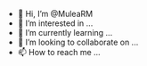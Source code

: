 - 👋 Hi, I’m @MuleaRM
- 👀 I’m interested in ...
- 🌱 I’m currently learning ...
- 💞️ I’m looking to collaborate on ...
- 📫 How to reach me ...

<!---
MuleaRM/MuleaRM is a ✨ special ✨ repository because its `README.md` (this file) appears on your GitHub profile.
You can click the Preview link to take a look at your changes.
--->
